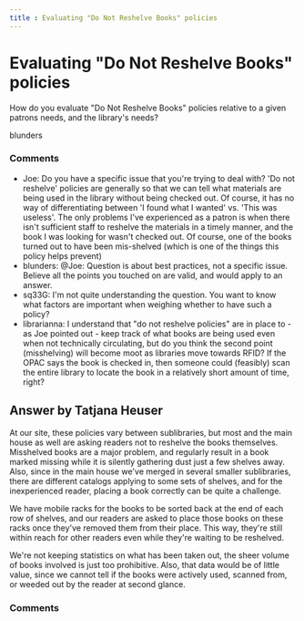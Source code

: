 ```yaml
---
title : Evaluating "Do Not Reshelve Books" policies
---
```

Evaluating "Do Not Reshelve Books" policies
=====================
How do you evaluate "Do Not Reshelve Books" policies relative to a given
patrons needs, and the library's needs?

blunders

### Comments ###
* Joe: Do you have a specific issue that you're trying to deal with? 'Do not
reshelve' policies are generally so that we can tell what materials are
being used in the library without being checked out. Of course, it has
no way of differentiating between 'I found what I wanted' vs. 'This was
useless'. The only problems I've experienced as a patron is when there
isn't sufficient staff to reshelve the materials in a timely manner, and
the book I was looking for wasn't checked out. Of course, one of the
books turned out to have been mis-shelved (which is one of the things
this policy helps prevent)
* blunders: @Joe: Question is about best practices, not a specific issue. Believe
all the points you touched on are valid, and would apply to an answer.
* sq33G: I'm not quite understanding the question. You want to know what factors
are important when weighing whether to have such a policy?
* librarianna: I understand that "do not reshelve policies" are in place to - as Joe
pointed out - keep track of what books are being used even when not
technically circulating, but do you think the second point (misshelving)
will become moot as libraries move towards RFID? If the OPAC says the
book is checked in, then someone could (feasibly) scan the entire
library to locate the book in a relatively short amount of time, right?


Answer by Tatjana Heuser
----------------
At our site, these policies vary between sublibraries, but most and the
main house as well are asking readers not to reshelve the books
themselves. Misshelved books are a major problem, and regularly result
in a book marked missing while it is silently gathering dust just a few
shelves away. Also, since in the main house we've merged in several
smaller sublibraries, there are different catalogs applying to some sets
of shelves, and for the inexperienced reader, placing a book correctly
can be quite a challenge.

We have mobile racks for the books to be sorted back at the end of each
row of shelves, and our readers are asked to place those books on these
racks once they've removed them from their place. This way, they're
still within reach for other readers even while they're waiting to be
reshelved.

We're not keeping statistics on what has been taken out, the sheer
volume of books involved is just too prohibitive. Also, that data would
be of little value, since we cannot tell if the books were actively
used, scanned from, or weeded out by the reader at second glance.

### Comments ###

